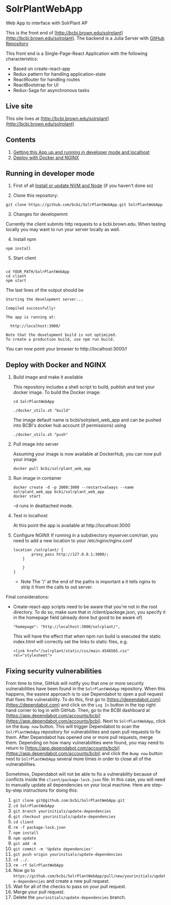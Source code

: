 # SolrPlantWebApp
Web App to interface with SolrPlant AP

This is the front end of [http://bcbi.brown.edu/solrplant](http://bcbi.brown.edu/solrplant).
The backend is a Julia Server with [GitHub Repository](https://github.com/bcbi/SolrPlantAPI)

This front end is a Single-Page-React Application with the following characteristics:

* Based on create-react-app
* Redux pattern for handling application-state
* ReactRouter for handling routes
* ReactBootstrap for UI
* Redux-Saga for asynchronous tasks

## Live site

This site lives at [http://bcbi.brown.edu/solrplant](http://bcbi.brown.edu/solrplant)

## Contents

1. [Getting this App up and running in developer mode and localhost](#running-in-developer-mode)
2. [Deploy with Docker and NGINX](#deploy-with-docker-and-nginx)

## Running in developer mode

1. First of all [Install or update NVM and Node](https://github.com/bcbi/SolrPlantWebApp/blob/master/INSTALL_NODE.md#install-or-update-nvm-and-node) (if you haven't done so)

2. Clone this repository:

 ```
 git clone https://github.com/bcbi/SolrPlantWebApp.git SolrPlantWebApp
 ```

3. Changes for developemnt

Currently the client submits http requests to a bcbi.brown.edu. When testing locally you may want to run your server locally as well. 

4. Install npm
```
npm install
```

5. Start client
 ```
 
cd YOUR_PATH/SolrPlantWebApp
cd client
npm start
```

The last lines of the output should be

```
Starting the development server...

Compiled successfully!

The app is running at:

  http://localhost:3000/

Note that the development build is not optimized.
To create a production build, use npm run build.
```
You can now point your browser to http://localhost:3000/!

## Deploy with Docker and NGINX

1. Build image and make it available

    This repository includes a shell script to build, publish and test your docker image. 
    To build the Docker image:

    ```
    cd SolrPlantWebApp

    ./docker_utils.sh "build"
    ```

    The image default name is bcbi/solrplant_web_app and can be pushed into BCBI's docker hub account (if permissions) using 

    ```
    ./docker_utils.sh "push"
    ```


2. Pull image into server

    Assuming your image is now available at DockerHub, you can now pull your image

    ```
    docker pull bcbi/solrplant_web_app
    ```

3. Run image in container

    ```
    docker create -d -p 3000:3000 --restart=always --name solrplant_web_app bcbi/solrplant_web_app
    docker start
    ```

    -d runs in deattached mode.

4. Test in localhost

    At this point the app is available at http://localhost:3000

5. Configure NGINX
    If running in a subdirectory myserver.com/riair, you need to add a new location to your /etc/nginx/nginx.conf 

    ```
    location /solrplant/ {
        	proxy_pass http://127.0.0.1:3000/;
    	}

        }
    }
    ```

    * Note The '/' at the end of the paths is important a it tells nginx to strip it from the calls to out server.



Final considerations:


* Create-react-app scripts need to be aware that you're not in the root directory. To do so, make sure
that in /client/packege.json, you specify it in the homepage field (already done but good to be aware of)

    ```
    "homepage": "http://localhost:3000/solrplant/",
    ```
    This will have the effect that when npm run build is executed the static index.html will correctly set the links to static files, e.g.

    ```
    <link href="/solrplant/static/css/main.4546565.css" rel="stylesheet">
    ```

## Fixing security vulnerabilities

From time to time, GitHub will notify you that one or more security vulnerabilities have been found in the `SolrPlantWebApp` repository. When this happens, the easiest approach is to use Dependabot to open a pull request that fixes the vulnerability. To do this, first go to [https://dependabot.com](https://dependabot.com) and click on the `Log In` button in the top right hand corner to log in with GitHub. Then, go to the BCBI dashboard at [https://app.dependabot.com/accounts/bcbi](https://app.dependabot.com/accounts/bcbi). Next to `SolrPlantWebApp`, click on the `Bump now` button. This will trigger Dependabot to scan the `SolrPlantWebApp` repository for vulnerabilities and open pull requests to fix them. After Dependabot has opened one or more pull requests, merge them. Depending on how many vulnerabilities were found, you may need to return to [https://app.dependabot.com/accounts/bcbi](https://app.dependabot.com/accounts/bcbi) and click the `Bump now` button next to `SolrPlantWebApp` several more times in order to close all of the vulnerabilities.

Sometimes, Dependabot will not be able to fix a vulnerability because of conflicts inside the `client/package-lock.json` file. In this case, you will need to manually update all dependencies on your local machine. Here are step-by-step instructions for doing this:
1. `git clone git@github.com:bcbi/SolrPlantWebApp.git`
2. `cd SolrPlantWebApp`
3. `git branch yourinitials/update-dependencies`
4. `git checkout yourinitials/update-dependencies`
5. `cd client`
6. `rm -f package-lock.json`
7. `npm install`
8. `npm update`
9. `git add -A`
10. `git commit -m 'Update dependencies'`
11. `git push origin yourinitials/update-dependencies`
12. `cd ../.`
13. `rm -rf SolrPlantWebApp`
14. Now go to `https://github.com/bcbi/SolrPlantWebApp/pull/new/yourinitials/update-dependencies` and create a new pull request.
15. Wait for all of the checks to pass on your pull request.
16. Merge your pull request.
17. Delete the `yourinitials/update-dependencies` branch.
